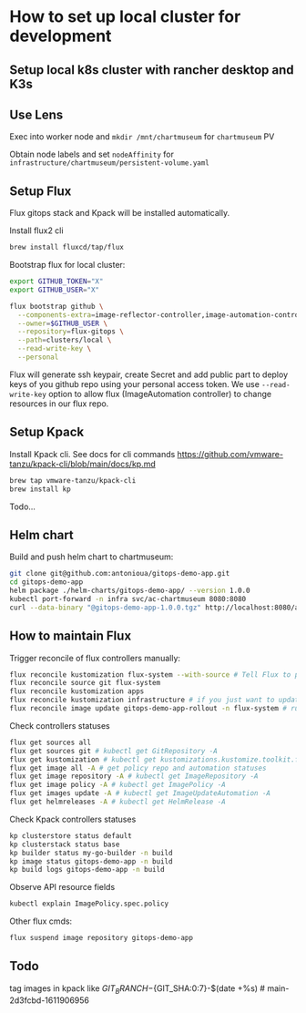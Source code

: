 # How to set up local cluster for development

## Setup local k8s cluster with rancher desktop and K3s

## Use Lens

Exec into worker node and `mkdir /mnt/chartmuseum` for `chartmuseum` PV

Obtain node labels and set `nodeAffinity` for `infrastructure/chartmuseum/persistent-volume.yaml`

## Setup Flux

Flux gitops stack and Kpack will be installed automatically.

Install flux2 cli
```bash
brew install fluxcd/tap/flux
```

Bootstrap flux for local cluster:
```bash
export GITHUB_TOKEN="X"
export GITHUB_USER="X"

flux bootstrap github \
  --components-extra=image-reflector-controller,image-automation-controller \
  --owner=$GITHUB_USER \
  --repository=flux-gitops \
  --path=clusters/local \
  --read-write-key \
  --personal
```

Flux will generate ssh keypair, create Secret and add public part to deploy keys of you github repo using your personal access token.
We use `--read-write-key` option to allow flux (ImageAutomation controller) to change resources in our flux repo.

## Setup Kpack

Install Kpack cli. See docs for cli commands https://github.com/vmware-tanzu/kpack-cli/blob/main/docs/kp.md
```bash
brew tap vmware-tanzu/kpack-cli
brew install kp
```

Todo...

## Helm chart

Build and push helm chart to chartmuseum:
```bash
git clone git@github.com:antonioua/gitops-demo-app.git
cd gitops-demo-app
helm package ./helm-charts/gitops-demo-app/ --version 1.0.0
kubectl port-forward -n infra svc/ac-chartmuseum 8080:8080
curl --data-binary "@gitops-demo-app-1.0.0.tgz" http://localhost:8080/api/charts
```

## How to maintain Flux

Trigger reconcile of flux controllers manually:
```bash
flux reconcile kustomization flux-system --with-source # Tell Flux to pull and apply the changes
flux reconcile source git flux-system
flux reconcile kustomization apps
flux reconcile kustomization infrastructure # if you just want to update infra
flux reconcile image update gitops-demo-app-rollout -n flux-system # run image automation
```

Check controllers statuses
```bash
flux get sources all
flux get sources git # kubectl get GitRepository -A
flux get kustomization # kubectl get kustomizations.kustomize.toolkit.fluxcd.io -A
flux get image all -A # get policy repo and automation statuses
flux get image repository -A # kubectl get ImageRepository -A
flux get image policy -A # kubectl get ImagePolicy -A
flux get images update -A # kubectl get ImageUpdateAutomation -A
flux get helmreleases -A # kubectl get HelmRelease -A
```

Check Kpack controllers statuses
```bash
kp clusterstore status default
kp clusterstack status base
kp builder status my-go-builder -n build
kp image status gitops-demo-app -n build
kp build logs gitops-demo-app -n build
```

Observe API resource fields
```bash
kubectl explain ImagePolicy.spec.policy
```

Other flux cmds:
```bash
flux suspend image repository gitops-demo-app
```

## Todo
tag images in kpack like ${GIT_BRANCH}-${GIT_SHA:0:7}-$(date +%s) # main-2d3fcbd-1611906956